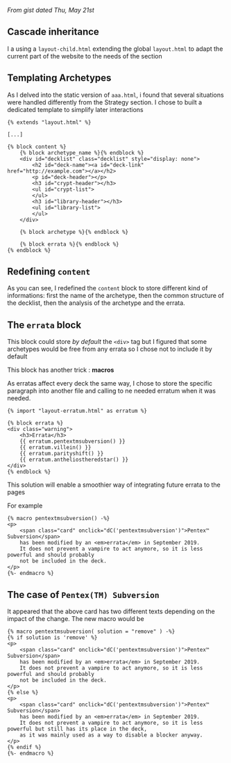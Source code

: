 *From gist dated Thu, May 21st*

## Cascade inheritance

I a using a `layout-child.html` extending the global `layout.html` to adapt the current part of the website to the needs of the section

## Templating Archetypes

As I delved into the static version of `aaa.html`, i found that several situations were handled differently from the Strategy section. I chose to built a dedicated template to simplify later interactions
```html+jinja2
{% extends "layout.html" %}

[...]

{% block content %}
	{% block archetype_name %}{% endblock %}
	<div id="decklist" class="decklist" style="display: none">
        <h2 id="deck-name"><a id="deck-link" href="http://example.com"></a></h2>
        <p id="deck-header"></p>
        <h3 id="crypt-header"></h3>
        <ul id="crypt-list">
        </ul>
        <h3 id="library-header"></h3>
        <ul id="library-list">
        </ul>
	</div>

	{% block archetype %}{% endblock %}

	{% block errata %}{% endblock %}
{% endblock %}
```

## Redefining `content`

As you can see, I redefined the `content` block to store different kind of informations: first the name of the archetype, then the common structure of the decklist, then the analysis of the archetype and the errata.

## The `errata` block
This block could store *by default* the `<div>` tag but I figured that some archetypes would be free from any errata so I chose not to include it by default

This block has another trick : **macros**

As erratas affect every deck the same way, I chose to store the specific paragraph into another file and calling to ne needed erratum when it was needed.

```html+jinja2
{% import "layout-erratum.html" as erratum %}

{% block errata %}
<div class="warning">
    <h3>Errata</h3>
    {{ erratum.pentextmsubversion() }}
    {{ erratum.villein() }}
    {{ erratum.parityshift() }}
	{{ erratum.antheliostheredstar() }}
</div>
{% endblock %}
```

This solution will enable a smoothier way of integrating future errata to the pages

For example
```html+jinja2
{% macro pentextmsubversion() -%}
<p>
    <span class="card" onclick="dC('pentextmsubversion')">Pentex™ Subversion</span>
    has been modified by an <em>errata</em> in September 2019.
    It does not prevent a vampire to act anymore, so it is less powerful and should probably
    not be included in the deck.
</p>
{%- endmacro %}
```

## The case of `Pentex(TM) Subversion`

It appeared that the above card has two different texts depending on the impact of the change. The new macro would be

```html+jinja2
{% macro pentextmsubversion( solution = "remove" ) -%}
{% if solution is 'remove' %}
<p>
    <span class="card" onclick="dC('pentextmsubversion')">Pentex™ Subversion</span>
    has been modified by an <em>errata</em> in September 2019.
    It does not prevent a vampire to act anymore, so it is less powerful and should probably
    not be included in the deck.
</p>
{% else %}
<p>
    <span class="card" onclick="dC('pentextmsubversion')">Pentex™ Subversion</span>
    has been modified by an <em>errata</em> in September 2019.
    It does not prevent a vampire to act anymore, so it is less powerful but still has its place in the deck,
    as it was mainly used as a way to disable a blocker anyway.
</p>
{% endif %}
{%- endmacro %}
```
